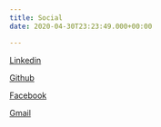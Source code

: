 ```yaml
---
title: Social
date: 2020-04-30T23:23:49.000+00:00

---
```

[Linkedin](https://www.linkedin.com/in/andrea-gubellini-212b0551/ "linkedin")

[Github](https://github.com/andreagubellini/ "github")

[Facebook](https://www.facebook.com/andrea.gubellini/ "facebook")

[Gmail](mailto:agubellini@yahoo.com "mail")